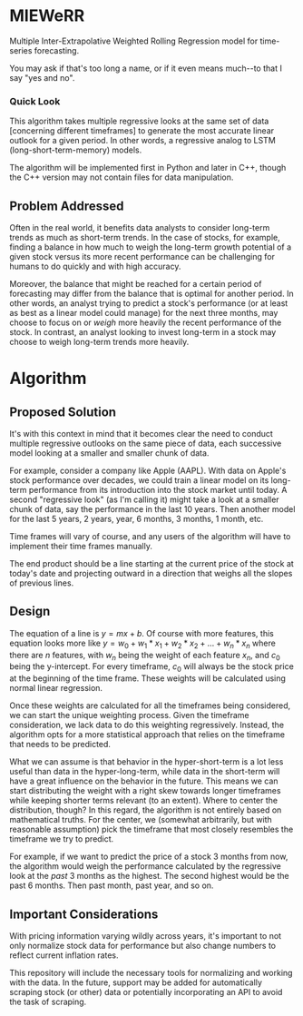 # MIEWeRR #
Multiple Inter-Extrapolative Weighted Rolling Regression model for time-series forecasting.

You may ask if that's too long a name, or if it even means much--to that I say "yes and no".

### Quick Look ###
This algorithm takes multiple regressive looks at the same set of data [concerning different timeframes] to generate the most accurate linear outlook for a given period. In other words, a regressive analog to LSTM (long-short-term-memory) models.

The algorithm will be implemented first in Python and later in C++, though the C++ version may not contain files for data manipulation.

## Problem Addressed ##
Often in the real world, it benefits data analysts to consider long-term trends as much as short-term trends. In the case of stocks, for example, finding a balance in how much to weigh the long-term growth potential of a given stock versus its more recent performance can be challenging for humans to do quickly and with high accuracy.

Moreover, the balance that might be reached for a certain period of forecasting may differ from the balance that is optimal for another period. In other words, an analyst trying to predict a stock's performance (or at least as best as a linear model could manage) for the next three months, may choose to focus on or *weigh* more heavily the recent performance of the stock. In contrast, an analyst looking to invest long-term in a stock may choose to weigh long-term trends more heavily.

# Algorithm #

## Proposed Solution ##
It's with this context in mind that it becomes clear the need to conduct multiple regressive outlooks on the same piece of data, each successive model looking at a smaller and smaller chunk of data.

For example, consider a company like Apple (AAPL). With data on Apple's stock performance over decades, we could train a linear model on its long-term performance from its introduction into the stock market until today. A second "regressive look" (as I'm calling it) might take a look at a smaller chunk of data, say the performance in the last 10 years. Then another model for the last 5 years, 2 years, year, 6 months, 3 months, 1 month, etc.

Time frames will vary of course, and any users of the algorithm will have to implement their time frames manually.

The end product should be a line starting at the current price of the stock at today's date and projecting outward in a direction that weighs all the slopes of previous lines.

## Design ##
The equation of a line is $y = mx + b$. Of course with more features, this equation looks more like $y = w_0 + w_1 * x_1 + w_2 * x_2 + . . . + w_n * x_n$ where there are $n$ features, with $w_n$ being the weight of each feature $x_n$, and $c_0$ being the y-intercept. For every timeframe, $c_0$ will always be the stock price at the beginning of the time frame. These weights will be calculated using normal linear regression.

Once these weights are calculated for all the timeframes being considered, we can start the unique weighting process. Given the timeframe consideration, we lack data to do this weighting regressively. Instead, the algorithm opts for a more statistical approach that relies on the timeframe that needs to be predicted.

What we can assume is that behavior in the hyper-short-term is a lot less useful than data in the hyper-long-term, while data in the short-term will have a great influence on the behavior in the future. This means we can start distributing the weight with a right skew towards longer timeframes while keeping shorter terms relevant (to an extent). Where to center the distribution, though? In this regard, the algorithm is not entirely based on mathematical truths. For the center, we (somewhat arbitrarily, but with reasonable assumption) pick the timeframe that most closely resembles the timeframe we try to predict.

For example, if we want to predict the price of a stock 3 months from now, the algorithm would weigh the performance calculated by the regressive look at the *past* 3 months as the highest. The second highest would be the past 6 months. Then past month, past year, and so on.

## Important Considerations ##
With pricing information varying wildly across years, it's important to not only normalize stock data for performance but also change numbers to reflect current inflation rates.

This repository will include the necessary tools for normalizing and working with the data. In the future, support may be added for automatically scraping stock (or other) data or potentially incorporating an API to avoid the task of scraping.
